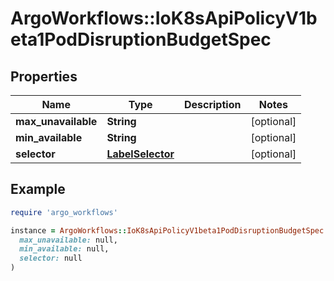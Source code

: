 # ArgoWorkflows::IoK8sApiPolicyV1beta1PodDisruptionBudgetSpec

## Properties

| Name | Type | Description | Notes |
| ---- | ---- | ----------- | ----- |
| **max_unavailable** | **String** |  | [optional] |
| **min_available** | **String** |  | [optional] |
| **selector** | [**LabelSelector**](LabelSelector.md) |  | [optional] |

## Example

```ruby
require 'argo_workflows'

instance = ArgoWorkflows::IoK8sApiPolicyV1beta1PodDisruptionBudgetSpec.new(
  max_unavailable: null,
  min_available: null,
  selector: null
)
```

